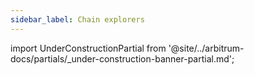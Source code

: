 ```yaml
---
sidebar_label: Chain explorers
---
```


import UnderConstructionPartial from '@site/../arbitrum-docs/partials/_under-construction-banner-partial.md'; 

<UnderConstructionPartial />